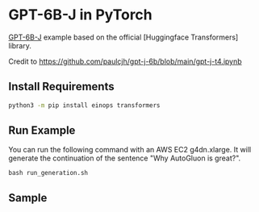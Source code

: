 # GPT-6B-J in PyTorch

[GPT-6B-J](https://arankomatsuzaki.wordpress.com/2021/06/04/gpt-j/) example based on the official [Huggingface Transformers] library.

Credit to https://github.com/paulcjh/gpt-j-6b/blob/main/gpt-j-t4.ipynb

## Install Requirements
```bash
python3 -m pip install einops transformers
```

## Run Example

You can run the following command with an AWS EC2 g4dn.xlarge. It will generate the continuation of the sentence "Why AutoGluon is great?".
```
bash run_generation.sh
```

## Sample

```

```
